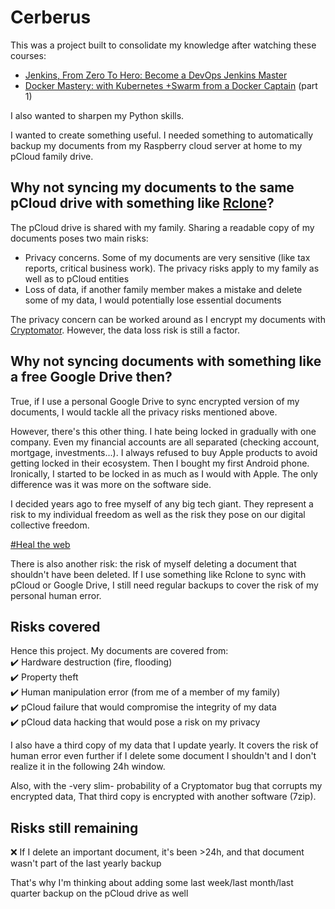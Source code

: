 # Cerberus

This was a project built to consolidate my knowledge after watching these courses:

- [Jenkins, From Zero To Hero: Become a DevOps Jenkins Master](https://www.udemy.com/course/jenkins-from-zero-to-hero/)
- [Docker Mastery: with Kubernetes +Swarm from a Docker Captain](https://www.udemy.com/course/docker-mastery/) (part 1)

I also wanted to sharpen my Python skills.

I wanted to create something useful. I needed something to automatically backup my documents from my Raspberry cloud server at home to my pCloud family drive.

## Why not syncing my documents to the same pCloud drive with something like [Rclone](https://rclone.org/)? 

The pCloud drive is shared with my family. Sharing a readable copy of my documents poses two main risks:
- Privacy concerns. Some of my documents are very sensitive (like tax reports, critical business work). The privacy risks apply to my family as well as to pCloud entities
- Loss of data, if another family member makes a mistake and delete some of my data, I would potentially lose essential documents

The privacy concern can be worked around as I encrypt my documents with [Cryptomator](https://cryptomator.org/). However, the data loss risk is still a factor.

## Why not syncing documents with something like a free Google Drive then? 

True, if I use a personal Google Drive to sync encrypted version of my documents, I would tackle all the privacy risks mentioned above.

However, there's this other thing. I hate being locked in gradually with one company. Even my financial accounts are all separated (checking account, mortgage, investments...). I always refused to buy Apple products to avoid getting locked in their ecosystem. Then I bought my first Android phone. Ironically, I started to be locked in as much as I would with Apple. The only difference was it was more on the software side.

I decided years ago to free myself of any big tech giant. They represent a risk to my individual freedom as well as the risk they pose on our digital collective freedom.

[#Heal the web](https://twitter.com/dhh/status/1212769409451864064)

There is also another risk: the risk of myself deleting a document that shouldn't have been deleted. If I use something like Rclone to sync with pCloud or Google Drive, I still need regular backups to cover the risk of my personal human error.

## Risks covered

Hence this project. My documents are covered from:<br/>
✔️ Hardware destruction (fire, flooding)<br/>
✔️ Property theft<br/>
✔️ Human manipulation error (from me of a member of my family)<br/>
✔️ pCloud failure that would compromise the integrity of my data<br/>
✔️ pCloud data hacking that would pose a risk on my privacy<br/>

I also have a third copy of my data that I update yearly. It covers the risk of human error even further if I delete some document I shouldn't and I don't realize it in the following 24h window.

Also, with the -very slim- probability of a Cryptomator bug that corrupts my encrypted data, That third copy is encrypted with another software (7zip).

## Risks still remaining

❌ If I delete an important document, it's been >24h, and that document wasn't part of the last yearly backup 

That's why I'm thinking about adding some last week/last month/last quarter backup on the pCloud drive as well